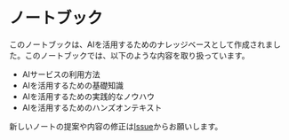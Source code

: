 # ノートブック

このノートブックは、AIを活用するためのナレッジベースとして作成されました。このノートブックでは、以下のような内容を取り扱っています。

- AIサービスの利用方法
- AIを活用するための基礎知識
- AIを活用するための実践的なノウハウ
- AIを活用するためのハンズオンテキスト

新しいノートの提案や内容の修正は[Issue](https://github.com/YuheiFUJITA/ai-study-notebook/issues)からお願いします。
